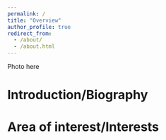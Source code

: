 ```yaml
---
permalink: /
title: "Overview"
author_profile: true
redirect_from: 
  - /about/
  - /about.html
---
```

Photo here

Introduction/Biography
======

Area of interest/Interests
======

